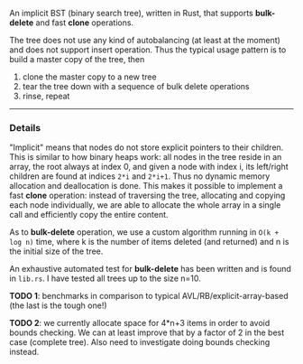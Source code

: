 An implicit BST (binary search tree), written in Rust, that supports **bulk-delete** and fast **clone** operations.

The tree does not use any kind of autobalancing (at least at the moment) and does not support insert operation. Thus the
typical usage pattern is to build a master copy of the tree, then

1. clone the master copy to a new tree
2. tear the tree down with a sequence of bulk delete operations
3. rinse, repeat


-------
### Details

"Implicit" means that nodes do not store explicit pointers to their children. This is similar to how binary heaps work:
all nodes in the tree reside in an array, the root always at index 0, and given a node with index i, its left/right 
children are found at indices `2*i` and `2*i+1`. Thus no dynamic memory allocation and deallocation is done. This makes
it possible to implement a fast **clone** operation: instead of traversing the tree, allocating and copying each node
individually, we are able to allocate the whole array in a single call and efficiently copy the entire content.

As to **bulk-delete** operation, we use a custom algorithm running in `O(k + log n)` time, where k is the number of 
items deleted (and returned) and n is the initial size of the tree.
 
An exhaustive automated test for **bulk-delete** has been written and is found in `lib.rs`. I have tested all trees up 
to the size n=10.
    
    
    
**TODO 1**: benchmarks in comparison to typical AVL/RB/explicit-array-based (the last is the tough one!)

**TODO 2**: we currently allocate space for 4*n+3 items in order to avoid bounds checking. We can at least improve that 
            by a factor of 2 in the best case (complete tree). Also need to investigate doing bounds checking instead.
